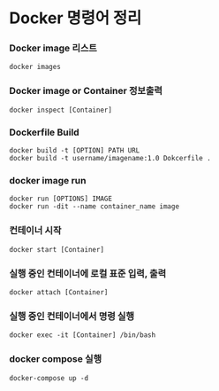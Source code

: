 # Docker 명령어 정리

### Docker image 리스트
`docker images`

### Docker image or Container 정보출력
`docker inspect [Container]`  

### Dockerfile Build
`docker build -t [OPTION] PATH URL`  
`docker build -t username/imagename:1.0 Dokcerfile .`

### docker image run
`docker run [OPTIONS] IMAGE`  
`docker run -dit --name container_name image`  

### 컨테이너 시작
`docker start [Container]`   

### 실행 중인 컨테이너에 로컬 표준 입력, 출력
`docker attach [Container]`  

### 실행 중인 컨테이너에서 명령 실행  
`docker exec -it [Container] /bin/bash`  

### docker compose 실행
`docker-compose up -d`  